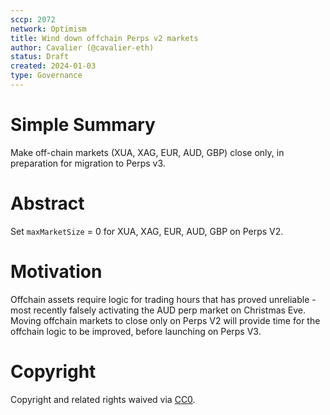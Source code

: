 ```yaml
---
sccp: 2072
network: Optimism
title: Wind down offchain Perps v2 markets
author: Cavalier (@cavalier-eth)
status: Draft
created: 2024-01-03
type: Governance
---
```


# Simple Summary
Make off-chain markets (XUA, XAG, EUR, AUD, GBP) close only, in preparation for migration to Perps v3.

# Abstract
Set `maxMarketSize` = 0 for XUA, XAG, EUR, AUD, GBP on Perps V2.

# Motivation
Offchain assets require logic for trading hours that has proved unreliable - most recently falsely activating the AUD perp market on Christmas Eve. Moving offchain markets to close only on Perps V2 will provide time for the offchain logic to be improved, before launching on Perps V3. 

# Copyright

Copyright and related rights waived via [CC0](https://creativecommons.org/publicdomain/zero/1.0/).


